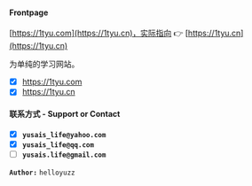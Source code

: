 #### Frontpage

[https://1tyu.com](https://1tyu.cn)，实际指向 :point_right: [https://1tyu.cn](https://1tyu.cn)

为单纯的学习网站。
- [x] https://1tyu.com
- [x] https://1tyu.cn

#### 联系方式 - Support or Contact

- [x] __`yusais_life@yahoo.com`__
- [x] __`yusais_life@qq.com`__
- [ ] __`yusais.life@gmail.com`__

__`Author:`__ `helloyuzz`

